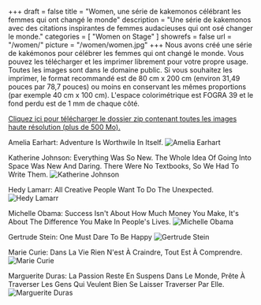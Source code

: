 +++
draft 		= false
title 		= "Women, une série de kakemonos célébrant les femmes qui ont changé le monde"
description	= "Une série de kakemonos avec des citations inspirantes de femmes audacieuses qui ont osé changer le monde."
categories	= [ "Women on Stage" ]
showrefs	= false
url			= "/women/"
picture		= "/women/women.jpg"
+++
Nous avons créé une série de kakémonos pour célébrer les femmes qui ont changé le monde. Vous pouvez les télécharger et les imprimer librement pour votre propre usage. Toutes les images sont dans le domaine public. Si vous souhaitez les imprimer, le format recommandé est de 80 cm x 200 cm (environ 31,49 pouces par 78,7 pouces) ou moins en conservant les mêmes proportions (par exemple 40 cm x 100 cm). L'espace colorimétrique est FOGRA 39 et le fond perdu est de 1 mm de chaque côté.

[Cliquez ici pour télécharger le dossier zip contenant toutes les images haute résolution (plus de 500 Mo).](https://www.dropbox.com/s/8lyeeflfqlyjelm/women.zip?dl=1)

Amelia Earhart: Adventure Is Worthwile In Itself.
![Amelia Earhart](/women/amelia_earhart_thumb.jpg)

Katherine Johnson: Everything Was So New. The Whole Idea Of Going Into Space Was New And Daring. There Were No Textbooks, So We Had To Write Them.
![Katherine Johnson](/women/katherine_johnson_thumb.jpg)

Hedy Lamarr: All Creative People Want To Do The Unexpected.
![Hedy Lamarr](/women/hedy_lamarr_thumb.jpg)

Michelle Obama: Success Isn't About How Much Money You Make, It's About The Difference You Make In People's Lives.
![Michelle Obama](/women/michelle_obama_thumb.jpg)

Gertrude Stein: One Must Dare To Be Happy
![Gertrude Stein](/women/gertrude_stein_thumb.jpg)

Marie Curie: Dans La Vie Rien N'est À Craindre, Tout Est À Comprendre.
![Marie Curie](/women/marie_curie_thumb.jpg)

Marguerite Duras: La Passion Reste En Suspens Dans Le Monde, Prête À Traverser Les Gens Qui Veulent Bien Se Laisser Traverser Par Elle.
![Marguerite Duras](/women/marguerite_duras_thumb.jpg)
